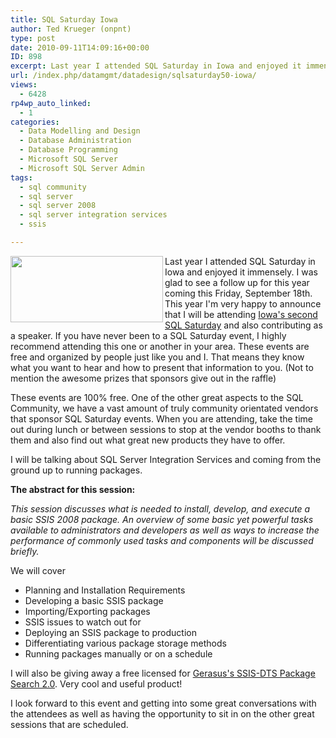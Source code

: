 ```yaml
---
title: SQL Saturday Iowa
author: Ted Krueger (onpnt)
type: post
date: 2010-09-11T14:09:16+00:00
ID: 898
excerpt: Last year I attended SQL Saturday in Iowa and enjoyed it immensely.  I was glad to see a follow up for this year coming this Friday, September 18th.  This year I'm very happy to announce that I will be attending Iowa's second SQL Saturday and also contributing as a speaker.  If you have never been to a SQL Saturday event, I highly recommend attending this one or another in your area.  These events are free and organized by people just like you and I.
url: /index.php/datamgmt/datadesign/sqlsaturday50-iowa/
views:
  - 6428
rp4wp_auto_linked:
  - 1
categories:
  - Data Modelling and Design
  - Database Administration
  - Database Programming
  - Microsoft SQL Server
  - Microsoft SQL Server Admin
tags:
  - sql community
  - sql server
  - sql server 2008
  - sql server integration services
  - ssis

---
```

<div class="image_block">
  <img src="/wp-content/uploads/blogs/DataMgmt/sqlsat50.gif" alt="" title="" width="244" height="106" align="left" />
</div>

Last year I attended SQL Saturday in Iowa and enjoyed it immensely. I was glad to see a follow up for this year coming this Friday, September 18th. This year I'm very happy to announce that I will be attending [Iowa's second SQL Saturday][1] and also contributing as a speaker. If you have never been to a SQL Saturday event, I highly recommend attending this one or another in your area. These events are free and organized by people just like you and I. That means they know what you want to hear and how to present that information to you. (Not to mention the awesome prizes that sponsors give out in the raffle)

These events are 100% free. One of the other great aspects to the SQL Community, we have a vast amount of truly community orientated vendors that sponsor SQL Saturday events. When you are attending, take the time out during lunch or between sessions to stop at the vendor booths to thank them and also find out what great new products they have to offer.

I will be talking about SQL Server Integration Services and coming from the ground up to running packages.

**The abstract for this session:**

_This session discusses what is needed to install, develop, and execute a basic SSIS 2008 package. An overview of some basic yet powerful tasks available to administrators and developers as well as ways to increase the performance of commonly used tasks and components will be discussed briefly._ 

<span class="MT_under">We will cover</span> 

  * Planning and Installation Requirements
  * Developing a basic SSIS package 
  * Importing/Exporting packages 
  * SSIS issues to watch out for 
  * Deploying an SSIS package to production 
  * Differentiating various package storage methods 
  * Running packages manually or on a schedule

I will also be giving away a free licensed for [Gerasus's SSIS-DTS Package Search 2.0][2]. Very cool and useful product! 

I look forward to this event and getting into some great conversations with the attendees as well as having the opportunity to sit in on the other great sessions that are scheduled.

 [1]: http://www.sqlsaturday.com/eventhome.aspx
 [2]: http://www.gerasus.com/